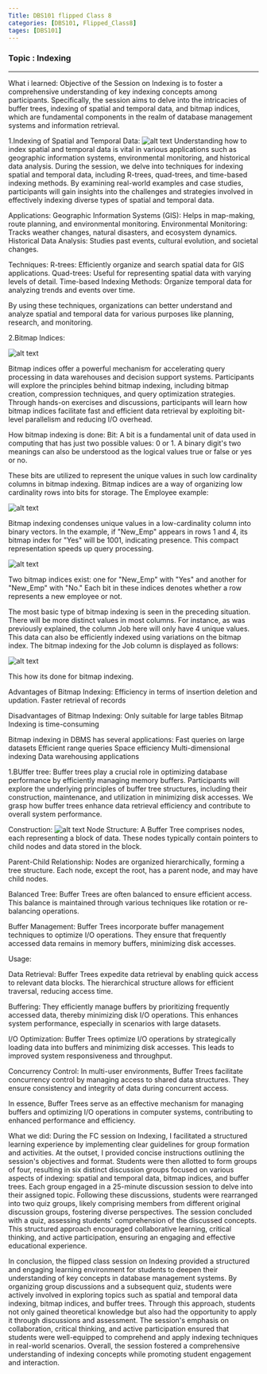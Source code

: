 ```yaml
---
Title: DBS101 flipped Class 8
categories: [DBS101, Flipped_Class8]
tages: [DBS101]
---
```


### Topic : Indexing
----
What i learned:
Objective of the Session on Indexing is to foster a comprehensive understanding of key indexing concepts among participants. Specifically, the session aims to delve into the intricacies of buffer trees, indexing of spatial and temporal data, and bitmap indices, which are fundamental components in the realm of database management systems and information retrieval.

1.Indexing of Spatial and Temporal Data: 
![alt text](<../Screenshot 2024-05-12 064729.png>)
Understanding how to index spatial and temporal data is vital in various applications such as geographic information systems, environmental monitoring, and historical data analysis. During the session, we delve into techniques for indexing spatial and temporal data, including R-trees, quad-trees, and time-based indexing methods. By examining real-world examples and case studies, participants will gain insights into the challenges and strategies involved in effectively indexing diverse types of spatial and temporal data.

Applications:
Geographic Information Systems (GIS): Helps in map-making, route planning, and environmental monitoring.
Environmental Monitoring: Tracks weather changes, natural disasters, and ecosystem dynamics.
Historical Data Analysis: Studies past events, cultural evolution, and societal changes.

Techniques:
R-trees: Efficiently organize and search spatial data for GIS applications.
Quad-trees: Useful for representing spatial data with varying levels of detail.
Time-based Indexing Methods: Organize temporal data for analyzing trends and events over time.

By using these techniques, organizations can better understand and analyze spatial and temporal data for various purposes like planning, research, and monitoring.

2.Bitmap Indices: 

![alt text](<../Screenshot 2024-05-12 061114.png>)

Bitmap indices offer a powerful mechanism for accelerating query processing in data warehouses and decision support systems. Participants will explore the principles behind bitmap indexing, including bitmap creation, compression techniques, and query optimization strategies. Through hands-on exercises and discussions, participants will learn how bitmap indices facilitate fast and efficient data retrieval by exploiting bit-level parallelism and reducing I/O overhead.

How bitmap indexing is done:
Bit: A bit is a fundamental unit of data used in computing that has just two possible values: 0 or 1. A binary digit's two meanings can also be understood as the logical values true or false or yes or no. 

These bits are utilized to represent the unique values in such low cardinality columns in bitmap indexing. Bitmap indices are a way of organizing low cardinality rows into bits for storage. 
The Employee example:

![alt text](<../Screenshot 2024-05-12 061643.png>)

Bitmap indexing condenses unique values in a low-cardinality column into binary vectors. In the example, if "New_Emp" appears in rows 1 and 4, its bitmap index for "Yes" will be 1001, indicating presence. This compact representation speeds up query processing.

![alt text](<../Screenshot 2024-05-12 061848.png>)

Two bitmap indices exist: one for "New_Emp" with "Yes" and another for "New_Emp" with "No." Each bit in these indices denotes whether a row represents a new employee or not.

The most basic type of bitmap indexing is seen in the preceding situation. There will be more distinct values in most columns. For instance, as was previously explained, the column Job here will only have 4 unique values. This data can also be efficiently indexed using variations on the bitmap index. The bitmap indexing for the Job column is displayed as follows: 

![alt text](<../Screenshot 2024-05-12 062100.png>)

This how its done for bitmap indexing.

Advantages of Bitmap Indexing:
Efficiency in terms of insertion deletion and updation.
Faster retrieval of records

Disadvantages of Bitmap Indexing:
Only suitable for large tables
Bitmap Indexing is time-consuming


Bitmap indexing in DBMS has several applications:
Fast queries on large datasets
Efficient range queries
Space efficiency
Multi-dimensional indexing
Data warehousing applications

1.BUffer tree:
Buffer trees play a crucial role in optimizing database performance by efficiently managing memory buffers. Participants will explore the underlying principles of buffer tree structures, including their construction, maintenance, and utilization in minimizing disk accesses. We grasp how buffer trees enhance data retrieval efficiency and contribute to overall system performance.

Construction:
![alt text](<../Screenshot 2024-05-12 063034.png>)
Node Structure: A Buffer Tree comprises nodes, each representing a block of data. These nodes typically contain pointers to child nodes and data stored in the block.

Parent-Child Relationship: Nodes are organized hierarchically, forming a tree structure. Each node, except the root, has a parent node, and may have child nodes.

Balanced Tree: Buffer Trees are often balanced to ensure efficient access. This balance is maintained through various techniques like rotation or re-balancing operations.

Buffer Management: Buffer Trees incorporate buffer management techniques to optimize I/O operations. They ensure that frequently accessed data remains in memory buffers, minimizing disk accesses.

Usage:

Data Retrieval: Buffer Trees expedite data retrieval by enabling quick access to relevant data blocks. The hierarchical structure allows for efficient traversal, reducing access time.

Buffering: They efficiently manage buffers by prioritizing frequently accessed data, thereby minimizing disk I/O operations. This enhances system performance, especially in scenarios with large datasets.

I/O Optimization: Buffer Trees optimize I/O operations by strategically loading data into buffers and minimizing disk accesses. This leads to improved system responsiveness and throughput.

Concurrency Control: In multi-user environments, Buffer Trees facilitate concurrency control by managing access to shared data structures. They ensure consistency and integrity of data during concurrent access.

In essence, Buffer Trees serve as an effective mechanism for managing buffers and optimizing I/O operations in computer systems, contributing to enhanced performance and efficiency.

What we did:
During the FC session on Indexing, I facilitated a structured learning experience by implementing clear guidelines for group formation and activities. At the outset, I provided concise instructions outlining the session's objectives and format. Students were then allotted to form groups of four, resulting in six distinct discussion groups focused on various aspects of indexing: spatial and temporal data, bitmap indices, and buffer trees. Each group engaged in a 25-minute discussion session to delve into their assigned topic. Following these discussions, students were rearranged into two quiz groups, likely comprising members from different original discussion groups, fostering diverse perspectives. The session concluded with a quiz, assessing students' comprehension of the discussed concepts. This structured approach encouraged collaborative learning, critical thinking, and active participation, ensuring an engaging and effective educational experience.

In conclusion, the flipped class session on Indexing provided a structured and engaging learning environment for students to deepen their understanding of key concepts in database management systems. By organizing group discussions and a subsequent quiz, students were actively involved in exploring topics such as spatial and temporal data indexing, bitmap indices, and buffer trees. Through this approach, students not only gained theoretical knowledge but also had the opportunity to apply it through discussions and assessment. The session's emphasis on collaboration, critical thinking, and active participation ensured that students were well-equipped to comprehend and apply indexing techniques in real-world scenarios. Overall, the session fostered a comprehensive understanding of indexing concepts while promoting student engagement and interaction.
